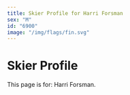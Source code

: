 ```yaml
---
title: Skier Profile for Harri Forsman
sex: "M"
id: "6900"
image: "/img/flags/fin.svg" 
---
```


# Skier Profile

This page is for: Harri Forsman.
    